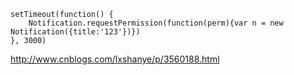 ```
setTimeout(function() {
    Notification.requestPermission(function(perm){var n = new Notification({title:'123'})})
}, 3000)
```

http://www.cnblogs.com/lxshanye/p/3560188.html
